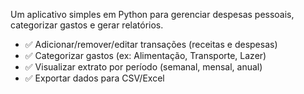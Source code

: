 Um aplicativo simples em Python para gerenciar despesas pessoais, categorizar gastos e gerar relatórios.

- ✅ Adicionar/remover/editar transações (receitas e despesas)
- ✅ Categorizar gastos (ex: Alimentação, Transporte, Lazer)
- ✅ Visualizar extrato por período (semanal, mensal, anual)
- ✅ Exportar dados para CSV/Excel
